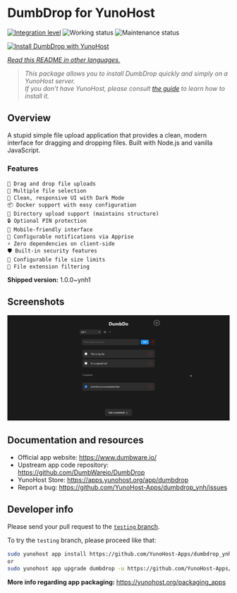 <!--
N.B.: This README was automatically generated by <https://github.com/YunoHost/apps/tree/master/tools/readme_generator>
It shall NOT be edited by hand.
-->

# DumbDrop for YunoHost

[![Integration level](https://apps.yunohost.org/badge/integration/dumbdrop)](https://ci-apps.yunohost.org/ci/apps/dumbdrop/)
![Working status](https://apps.yunohost.org/badge/state/dumbdrop)
![Maintenance status](https://apps.yunohost.org/badge/maintained/dumbdrop)

[![Install DumbDrop with YunoHost](https://install-app.yunohost.org/install-with-yunohost.svg)](https://install-app.yunohost.org/?app=dumbdrop)

*[Read this README in other languages.](./ALL_README.md)*

> *This package allows you to install DumbDrop quickly and simply on a YunoHost server.*  
> *If you don't have YunoHost, please consult [the guide](https://yunohost.org/install) to learn how to install it.*

## Overview

A stupid simple file upload application that provides a clean, modern interface for dragging and dropping files. Built with Node.js and vanilla JavaScript.

### Features

    🚀 Drag and drop file uploads
    📁 Multiple file selection
    🎨 Clean, responsive UI with Dark Mode
    📦 Docker support with easy configuration
    📂 Directory upload support (maintains structure)
    🔒 Optional PIN protection
    📱 Mobile-friendly interface
    🔔 Configurable notifications via Apprise
    ⚡ Zero dependencies on client-side
    🛡️ Built-in security features
    💾 Configurable file size limits
    🎯 File extension filtering


**Shipped version:** 1.0.0~ynh1

## Screenshots

![Screenshot of DumbDrop](./doc/screenshots/screeshot.png)

## Documentation and resources

- Official app website: <https://www.dumbware.io/>
- Upstream app code repository: <https://github.com/DumbWareio/DumbDrop>
- YunoHost Store: <https://apps.yunohost.org/app/dumbdrop>
- Report a bug: <https://github.com/YunoHost-Apps/dumbdrop_ynh/issues>

## Developer info

Please send your pull request to the [`testing` branch](https://github.com/YunoHost-Apps/dumbdrop_ynh/tree/testing).

To try the `testing` branch, please proceed like that:

```bash
sudo yunohost app install https://github.com/YunoHost-Apps/dumbdrop_ynh/tree/testing --debug
or
sudo yunohost app upgrade dumbdrop -u https://github.com/YunoHost-Apps/dumbdrop_ynh/tree/testing --debug
```

**More info regarding app packaging:** <https://yunohost.org/packaging_apps>
